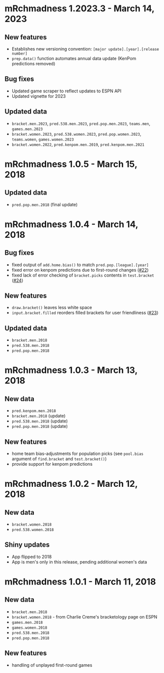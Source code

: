 # mRchmadness 1.2023.3 - March 14, 2023

## New features
* Establishes new versioning convention: `[major update].[year].[release number]`
* `prep.data()` function automates annual data update (KenPom predictions removed)

## Bug fixes
* Updated game scraper to reflect updates to ESPN API
* Updated vignette for 2023

## Updated data
* `bracket.men.2023`, `pred.538.men.2023`, `pred.pop.men.2023`, `teams.men`, `games.men.2023`
* `bracket.women.2023`, `pred.538.women.2023`, `pred.pop.women.2023`, `teams.women`, `games.women.2023`
* `bracket.women.2022`, `pred.kenpom.men.2019`, `pred.kenpom.men.2021`

# mRchmadness 1.0.5 - March 15, 2018

## Updated data
* `pred.pop.men.2018` (final update)

# mRchmadness 1.0.4 - March 14, 2018

## Bug fixes
* fixed output of `add.home.bias()` to match `pred.pop.[league].[year]`
* fixed error on kenpom predictions due to first-round changes ([#22](https://github.com/elishayer/mRchmadness/issues/22))
* fixed lack of error checking of `bracket.picks` contents in `test.bracket` ([#24](https://github.com/elishayer/mRchmadness/issues/24))

## New features
* `draw.bracket()` leaves less white space
* `input.bracket.filled` reorders filled brackets for user friendliness ([#23](https://github.com/elishayer/mRchmadness/issues/23))

## Updated data
* `bracket.men.2018`
* `pred.538.men.2018`
* `pred.pop.men.2018`

# mRchmadness 1.0.3 - March 13, 2018

## New data
* `pred.kenpom.men.2018`
* `bracket.men.2018` (update)
* `pred.538.men.2018` (update)
* `pred.pop.men.2018` (update)

## New features
* home team bias-adjustments for population picks
  (see `pool.bias` argument of `find.bracket` and `test.bracket()`)
* provide support for kenpom predictions

# mRchmadness 1.0.2 - March 12, 2018

## New data
* `bracket.women.2018`
* `pred.538.women.2018`

## Shiny updates
* App flipped to 2018
* App is men's only in this release, pending additional women's data

# mRchmadness 1.0.1 - March 11, 2018

## New data
* `bracket.men.2018`
* `bracket.women.2018` - from Charlie Creme's bracketology page on ESPN
* `games.men.2018`
* `games.women.2018`
* `pred.538.men.2018`
* `pred.pop.men.2018`

## New features
* handling of unplayed first-round games
